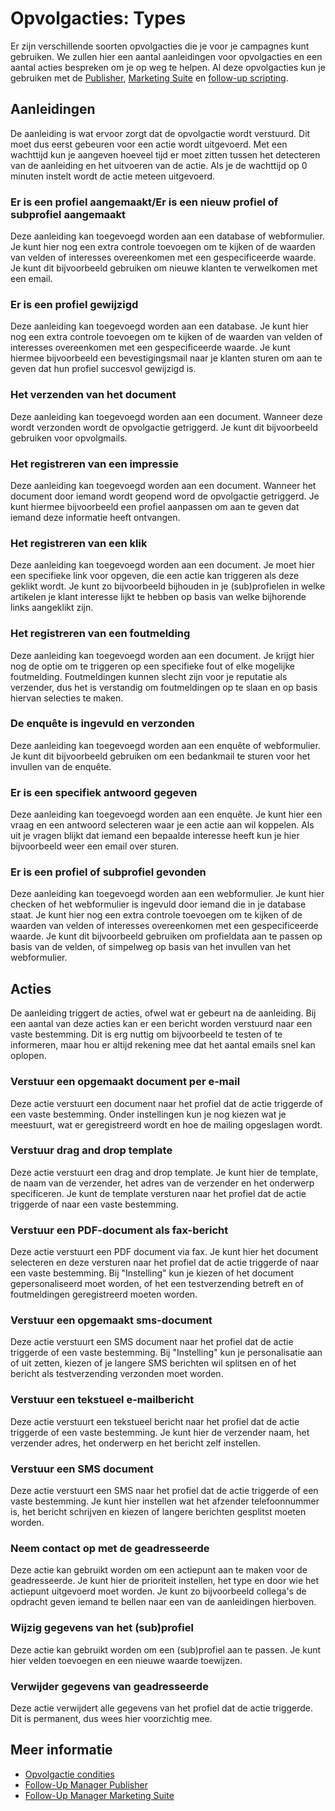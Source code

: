 # Opvolgacties: Types

Er zijn verschillende soorten opvolgacties die je voor je campagnes kunt 
gebruiken. We zullen hier een aantal aanleidingen voor opvolgacties en 
een aantal acties bespreken om je op weg te helpen. Al deze opvolgacties 
kun je gebruiken met de [Publisher](./follow-up-manager-publisher), 
[Marketing Suite](./follow-up-manager-ms) en [follow-up scripting](./followups-scripting).

## Aanleidingen

De aanleiding is wat ervoor zorgt dat de opvolgactie wordt verstuurd. Dit 
moet dus eerst gebeuren voor een actie wordt uitgevoerd. Met een wachttijd 
kun je aangeven hoeveel tijd er moet zitten tussen het detecteren van de 
aanleiding en het uitvoeren van de actie. Als je de wachttijd op 0 minuten 
instelt wordt de actie meteen uitgevoerd.

### Er is een profiel aangemaakt/Er is een nieuw profiel of subprofiel aangemaakt

Deze aanleiding kan toegevoegd worden aan een database of webformulier. 
Je kunt hier nog een extra controle toevoegen om te kijken of de waarden 
van velden of interesses overeenkomen met een gespecificeerde waarde. 
Je kunt dit bijvoorbeeld gebruiken om nieuwe klanten te verwelkomen met 
een email.

### Er is een profiel gewijzigd

Deze aanleiding kan toegevoegd worden aan een database. Je kunt hier nog 
een extra controle toevoegen om te kijken of de waarden van velden of 
interesses overeenkomen met een gespecificeerde waarde. Je kunt hiermee 
bijvoorbeeld een bevestigingsmail naar je klanten sturen om aan te geven 
dat hun profiel succesvol gewijzigd is.

### Het verzenden van het document

Deze aanleiding kan toegevoegd worden aan een document. Wanneer deze 
wordt verzonden wordt de opvolgactie getriggerd. Je kunt dit bijvoorbeeld 
gebruiken voor opvolgmails.

### Het registreren van een impressie

Deze aanleiding kan toegevoegd worden aan een document. Wanneer het document 
door iemand wordt geopend word de opvolgactie getriggerd. Je kunt hiermee 
bijvoorbeeld een profiel aanpassen om aan te geven dat iemand deze 
informatie heeft ontvangen.

### Het registreren van een klik

Deze aanleiding kan toegevoegd worden aan een document. Je moet hier 
een specifieke link voor opgeven, die een actie kan triggeren als deze 
geklikt wordt. Je kunt zo bijvoorbeeld bijhouden in je (sub)profielen in 
welke artikelen je klant interesse lijkt te hebben op basis van welke 
bijhorende links aangeklikt zijn.

### Het registreren van een foutmelding

Deze aanleiding kan toegevoegd worden aan een document. Je krijgt hier 
nog de optie om te triggeren op een specifieke fout of elke mogelijke 
foutmelding. Foutmeldingen kunnen slecht zijn voor je reputatie als verzender, 
dus het is verstandig om foutmeldingen op te slaan en op basis hiervan 
selecties te maken. 

### De enquête is ingevuld en verzonden

Deze aanleiding kan toegevoegd worden aan een enquête of webformulier. Je kunt dit 
bijvoorbeeld gebruiken om een bedankmail te sturen voor het invullen van 
de enquête.

### Er is een specifiek antwoord gegeven

Deze aanleiding kan toegevoegd worden aan een enquête. Je kunt hier een 
vraag en een antwoord selecteren waar je een actie aan wil koppelen. 
Als uit je vragen blijkt dat iemand een bepaalde interesse heeft kun je 
hier bijvoorbeeld weer een email over sturen.

### Er is een profiel of subprofiel gevonden

Deze aanleiding kan toegevoegd worden aan een webformulier. Je kunt hier 
checken of het webformulier is ingevuld door iemand die in je database 
staat. Je kunt hier nog een extra controle toevoegen om te kijken of de 
waarden van velden of interesses overeenkomen met een gespecificeerde waarde. 
Je kunt dit bijvoorbeeld gebruiken om profieldata aan te passen op basis 
van de velden, of simpelweg op basis van het invullen van het webformulier.

## Acties

De aanleiding triggert de acties, ofwel wat er gebeurt na de aanleiding. 
Bij een aantal van deze acties kan er een bericht worden verstuurd naar 
een vaste bestemming. Dit is erg nuttig om bijvoorbeeld te testen of te 
informeren, maar hou er altijd rekening mee dat het aantal emails snel 
kan oplopen.

### Verstuur een opgemaakt document per e-mail

Deze actie verstuurt een document naar het profiel dat de actie triggerde 
of een vaste bestemming. Onder instellingen kun je nog kiezen 
wat je meestuurt, wat er geregistreerd wordt en hoe de mailing opgeslagen 
wordt.

### Verstuur drag and drop template

Deze actie verstuurt een drag and drop template. Je kunt hier de template, 
de naam van de verzender, het adres van de verzender en het onderwerp 
specificeren. Je kunt de template versturen naar het profiel dat de actie 
triggerde of naar een vaste bestemming.

### Verstuur een PDF-document als fax-bericht

Deze actie verstuurt een PDF document via fax. Je kunt hier het document 
selecteren en deze versturen naar het profiel dat de actie triggerde 
of naar een vaste bestemming. Bij "Instelling" kun je kiezen of het 
document gepersonaliseerd moet worden, of het een testverzending 
betreft en of foutmeldingen geregistreerd moeten worden.

### Verstuur een opgemaakt sms-document

Deze actie verstuurt een SMS document naar het profiel dat de actie triggerde 
of een vaste bestemming. Bij "Instelling" kun je personalisatie aan of uit 
zetten, kiezen of je langere SMS berichten wil splitsen en of het bericht 
als testverzending verzonden moet worden.

### Verstuur een tekstueel e-mailbericht

Deze actie verstuurt een tekstueel bericht naar het profiel dat de actie 
triggerde of een vaste bestemming. Je kunt hier de verzender naam, het verzender 
adres, het onderwerp en het bericht zelf instellen.

### Verstuur een SMS document

Deze actie verstuurt een SMS naar het profiel dat de actie triggerde 
of een vaste bestemming. Je kunt hier instellen wat het afzender telefoonnummer 
is, het bericht schrijven en kiezen of langere berichten gesplitst moeten 
worden.

### Neem contact op met de geadresseerde

Deze actie kan gebruikt worden om een actiepunt aan te maken voor de 
geadresseerde. Je kunt hier de prioriteit instellen, het type en door 
wie het actiepunt uitgevoerd moet worden. Je kunt zo bijvoorbeeld 
collega's de opdracht geven iemand te bellen naar een van de aanleidingen 
hierboven.

### Wijzig gegevens van het (sub)profiel

Deze actie kan gebruikt worden om een (sub)profiel aan te passen. Je kunt 
hier velden toevoegen en een nieuwe waarde toewijzen.

### Verwijder gegevens van geadresseerde

Deze actie verwijdert alle gegevens van het profiel dat de actie triggerde. 
Dit is permanent, dus wees hier voorzichtig mee.

## Meer informatie

* [Opvolgactie condities](./conditions-for-follow-ups)
* [Follow-Up Manager Publisher](./follow-up-manager-publisher)
* [Follow-Up Manager Marketing Suite](./follow-up-manager-ms)
